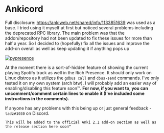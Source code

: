 # Ankicord

Full disclosure: https://ankiweb.net/shared/info/1133851639 was used as a base.
I tried using it myself at first but noticed several problems including the deprecated RPC library.
The main problem was that the addon/repository had not been updated to fix these issues for more than half a year.
So I decided to (hopefully) fix all the issues and improve the add-on overall as well as keep updating it if anything pops up

[![pypresence](https://img.shields.io/badge/using-pypresence-00bb88.svg?style=for-the-badge&logo=discord&logoWidth=20)](https://github.com/qwertyquerty/pypresence)

At the moment there is a sort-of-hidden feature of showing the current playing Spotify track as well in the Rich Presence.
It should only work on Linux distros as it utilizes the `gdbus call` and `dbus-send` commands. I've only tested it on my own system (arch btw).
I will probably add an easier way of enabling/disabling this feature soon™️.
**For now, if you want to, you can uncomment/comment certain lines to enable it (I've included some instructions in the comments).**

If anyone has any problems with this being up or just general feedback - `tadz#1030` on Discord.

`This will be added to the official Anki 2.1 add-on section as well as the release section here soon™️`